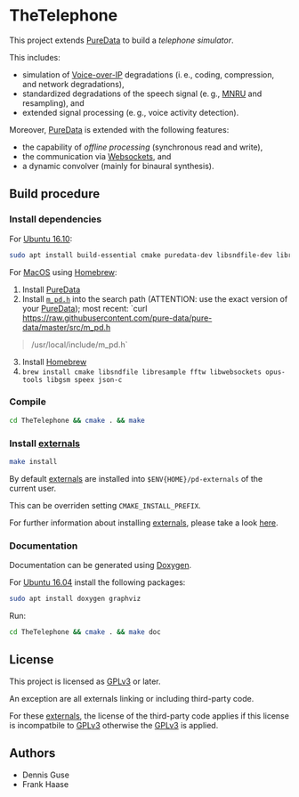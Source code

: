 TheTelephone
===

This project extends [PureData](https://puredata.info/) to build a _telephone simulator_.

This includes:

* simulation of [Voice-over-IP](https://en.wikipedia.org/wiki/Voice_over_IP) degradations (i.&thinsp;e., coding, compression, and network degradations),
* standardized degradations of the speech signal (e.&thinsp;g., [MNRU](https://en.wikipedia.org/wiki/Modulated_Noise_Reference_Unit) and resampling), and
* extended signal processing (e.&thinsp;g., voice activity detection).

Moreover, [PureData](https://puredata.info/) is extended with the following features:

* the capability of _offline processing_ (synchronous read and write),
* the communication via [Websockets](https://en.wikipedia.org/wiki/WebSocket), and
* a dynamic convolver (mainly for binaural synthesis).

Build procedure
---
### Install dependencies

For [Ubuntu 16.10](http://releases.ubuntu.com/16.10/):
```bash
sudo apt install build-essential cmake puredata-dev libsndfile-dev libresample-dev libfftw3-dev libwebsockets-dev libopus-dev libgsm1-dev libspeex-dev libspeexdsp-dev libjson-c-dev
```

For [MacOS](www.apple.com/macos/) using [Homebrew](http://brew.sh):
1. Install [PureData](https://puredata.info/docs/faq/macosx)
2. Install [`m_pd.h`](https://github.com/pure-data/pure-data/blob/master/src/m_pd.h) into the search path (ATTENTION: use the exact version of your [PureData](https://puredata.info/)); most recent: `curl https://raw.githubusercontent.com/pure-data/pure-data/master/src/m_pd.h
 > /usr/local/include/m_pd.h`
3. Install [Homebrew](http://brew.sh)
4. `brew install cmake libsndfile libresample fftw libwebsockets opus-tools libgsm speex json-c`

### Compile

```bash
cd TheTelephone && cmake . && make
```

### Install [__externals__](http://pdstatic.iem.at/externals-HOWTO/)

```bash
make install
```

By default [externals](http://pdstatic.iem.at/externals-HOWTO/) are installed into `$ENV{HOME}/pd-externals` of the current user.

This can be overriden setting `CMAKE_INSTALL_PREFIX`.

For further information about installing [externals](http://pdstatic.iem.at/externals-HOWTO/), please take a look [here](https://puredata.info/docs/faq/how-do-i-install-externals-and-help-files).

### Documentation

Documentation can be generated using [Doxygen](www.doxygen.org/).

For [Ubuntu 16.04](http://releases.ubuntu.com/16.04/) install the following packages:
```bash
sudo apt install doxygen graphviz
```

Run:
```bash
cd TheTelephone && cmake . && make doc
```

License
---
This project is licensed as [GPLv3](http://www.gnu.org/licenses/gpl-3.0.txt) or later.

An exception are all externals linking or including third-party code.

For these [externals](http://pdstatic.iem.at/externals-HOWTO/), the license of the third-party code applies if this license is incompatbile to [GPLv3](http://www.gnu.org/licenses/gpl-3.0.txt) otherwise the [GPLv3](http://www.gnu.org/licenses/gpl-3.0.txt) is applied.

Authors
---
* Dennis Guse
* Frank Haase
